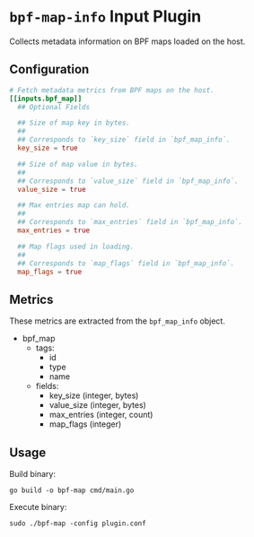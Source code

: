 # `bpf-map-info` Input Plugin

Collects metadata information on BPF maps loaded on the host.

## Configuration

```conf
# Fetch metadata metrics from BPF maps on the host.
[[inputs.bpf_map]]
  ## Optional Fields

  ## Size of map key in bytes.
  ##
  ## Corresponds to `key_size` field in `bpf_map_info`.
  key_size = true

  ## Size of map value in bytes.
  ##
  ## Corresponds to `value_size` field in `bpf_map_info`.
  value_size = true

  ## Max entries map can hold.
  ##
  ## Corresponds to `max_entries` field in `bpf_map_info`.
  max_entries = true

  ## Map flags used in loading.
  ##
  ## Corresponds to `map_flags` field in `bpf_map_info`.
  map_flags = true
```

## Metrics

These metrics are extracted from the `bpf_map_info` object.

- bpf_map
  - tags:
    - id
    - type
    - name
  - fields:
    - key_size (integer, bytes)
    - value_size (integer, bytes)
    - max_entries (integer, count)
    - map_flags (integer)

## Usage

Build binary:

```golang
go build -o bpf-map cmd/main.go
```

Execute binary:

```golang
sudo ./bpf-map -config plugin.conf
```

